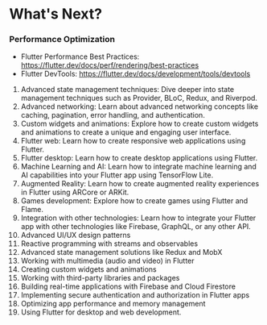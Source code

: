 # What's Next?

### Performance Optimization
- Flutter Performance Best Practices: https://flutter.dev/docs/perf/rendering/best-practices
- Flutter DevTools: https://flutter.dev/docs/development/tools/devtools

1. Advanced state management techniques: Dive deeper into state management techniques such as Provider, BLoC, Redux, and Riverpod.
2. Advanced networking: Learn about advanced networking concepts like caching, pagination, error handling, and authentication.
3. Custom widgets and animations: Explore how to create custom widgets and animations to create a unique and engaging user interface.
4. Flutter web: Learn how to create responsive web applications using Flutter.
5. Flutter desktop: Learn how to create desktop applications using Flutter.
6. Machine Learning and AI: Learn how to integrate machine learning and AI capabilities into your Flutter app using TensorFlow Lite.
7. Augmented Reality: Learn how to create augmented reality experiences in Flutter using ARCore or ARKit.
8. Games development: Explore how to create games using Flutter and Flame.
9. Integration with other technologies: Learn how to integrate your Flutter app with other technologies like Firebase, GraphQL, or any other API.
10. Advanced UI/UX design patterns
11. Reactive programming with streams and observables
12. Advanced state management solutions like Redux and MobX
13. Working with multimedia (audio and video) in Flutter
14. Creating custom widgets and animations
15. Working with third-party libraries and packages
16. Building real-time applications with Firebase and Cloud Firestore
17. Implementing secure authentication and authorization in Flutter apps
18. Optimizing app performance and memory management
19. Using Flutter for desktop and web development.
